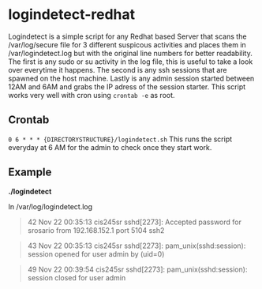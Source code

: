 # logindetect-redhat
Logindetect is a simple script for any Redhat based Server that scans the /var/log/secure file for 3 different suspicous activities and places them in /var/logindetect.log but with the original line numbers for better readability. The first is any sudo or su activity in the log file, this is useful to take a look over everytime it happens. The second is any ssh sessions that are spawned on the host machine. Lastly is any admin session started between 12AM and 6AM and grabs the IP adress of the session starter. This script works very well with cron using ```crontab -e``` as root.

## Crontab
```0 6 * * * {DIRECTORYSTRUCTURE}/logindetect.sh```
This runs the script everyday at 6 AM for the admin to check once they start work. 
## Example 
<b> ./logindetect </b>

In /var/log/logindetect.log

> 42   Nov 22 00:35:13 cis245sr sshd[2273]: Accepted password for srosario from 192.168.152.1 port 5104 ssh2

> 43   Nov 22 00:35:13 cis245sr sshd[2273]: pam_unix(sshd:session): session opened for user admin by (uid=0)

> 49   Nov 22 00:39:54 cis245sr sshd[2273]: pam_unix(sshd:session): session closed for user admin
